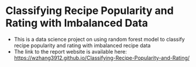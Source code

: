 # Classifying Recipe Popularity and Rating with Imbalanced Data 

- This is a data science project on using random forest model to classify recipe popularity and rating with imbalanced recipe data
- The link to the report website is available here: https://wzhang3912.github.io/Classifying-Recipe-Popularity-and-Rating/
